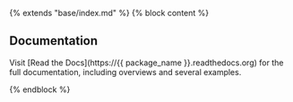 {% extends "base/index.md" %}
{% block content %}

## Documentation

Visit [Read the Docs](https://{{ package_name }}.readthedocs.org) for the full documentation, including overviews and several examples.

{% endblock %}
